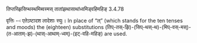 

 तिप्तस्झिसिप्थस्थमिब्वस्मस् तातांझथासाथांध्वमिड्वहिमहिङ् 3.4.78 


वृत्तिः --ः एतेऽष्‍टादश लादेशाः स्‍युः। In place of “ल्” (which stands for the ten tenses and moods) the (eighteen) substitutions (तिप्-तस्-झि)-(सिप्-थस्-थ)-(मिप्-वस्-मस्)-(त-आताम्-झ)-(थास्-आथाम्-ध्वम्)-(इट्-वहि-महिङ्) are used. 


